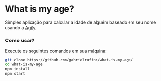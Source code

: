 # What is my age?

Simples aplicação para calcular a idade de alguém baseado em seu nome usando a [Agify](https://agify.io/)

### Como usar?

Execute os seguintes comandos em sua máquina:
```bash
git clone https://github.com/gabrielrufino/what-is-my-age/
cd what-is-my-age
npm install
npm start
```
